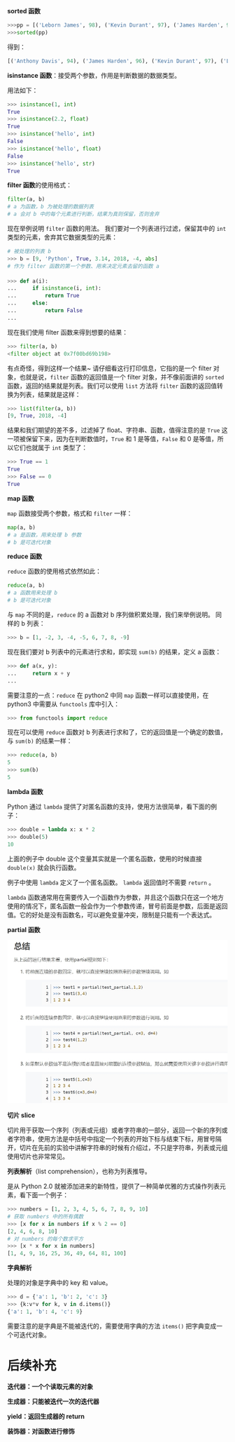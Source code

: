 **sorted 函数**

```python
>>>pp = [('Leborn James', 98), ('Kevin Durant', 97), ('James Harden', 96), ('Stephen Curry', 95), ('Anthony Davis', 94)]
>>>sorted(pp)
```

得到：

```python
[('Anthony Davis', 94), ('James Harden', 96), ('Kevin Durant', 97), ('Leborn James', 98), ('Stephen Curry', 95)]
```

**isinstance 函数**：接受两个参数，作用是判断数据的数据类型。

用法如下：

```python
>>> isinstance(1, int)
True
>>> isinstance(2.2, float)
True
>>> isinstance('hello', int)
False
>>> isinstance('hello', float)
False
>>> isinstance('hello', str)
True
```

**filter 函数**的使用格式：

```python
filter(a, b)
# a 为函数，b 为被处理的数据列表
# a 会对 b 中的每个元素进行判断，结果为真则保留，否则舍弃
```

现在举例说明 `filter` 函数的用法。 我们要对一个列表进行过滤，保留其中的 `int` 类型的元素，舍弃其它数据类型的元素：

```python
# 被处理的列表 b
>>> b = [9, 'Python', True, 3.14, 2018, -4, abs]
# 作为 filter 函数的第一个参数、用来决定元素去留的函数 a

>>> def a(i):
...     if isinstance(i, int):
...         return True
...     else:
...         return False
... 
```

现在我们使用 filter 函数来得到想要的结果：

```python
>>> filter(a, b)
<filter object at 0x7f00bd69b198>
```

有点奇怪，得到这样一个结果~ 请仔细看这行打印信息，它指的是一个 filter 对象，也就是说，`filter` 函数的返回值是一个 filter 对象，并不像前面讲的 `sorted` 函数，返回的结果就是列表。我们可以使用 `list` 方法将 `filter` 函数的返回值转换为列表，结果就是这样：

```python
>>> list(filter(a, b))
[9, True, 2018, -4]
```

结果和我们期望的差不多，过滤掉了 float、字符串、函数，值得注意的是 `True` 这一项被保留下来，因为在判断数值时，`True` 和 1 是等值，`False` 和 0 是等值，所以它们也就属于 `int` 类型了：

```python
>>> True == 1
True
>>> False == 0
True
```

**map 函数**

`map` 函数接受两个参数，格式和 `filter` 一样：

```python
map(a, b)
# a 是函数，用来处理 b 参数
# b 是可迭代对象
```

**reduce 函数**

`reduce` 函数的使用格式依然如此：

```python
reduce(a, b)
# a 函数用来处理 b 
# b 是可迭代对象
```

与 `map` 不同的是，`reduce` 的 a 函数对 b 序列做积累处理，我们来举例说明。 同样的 b 列表：

```python
>>> b = [1, -2, 3, -4, -5, 6, 7, 8, -9]
```

现在我们要对 b 列表中的元素进行求和，即实现 `sum(b)` 的结果，定义 a 函数：

```python
>>> def a(x, y):
...     return x + y
... 
```

需要注意的一点：`reduce` 在 python2 中同 `map` 函数一样可以直接使用，在 python3 中需要从 `functools` 库中引入：

```python
>>> from functools import reduce
```

现在可以使用 `reduce` 函数对 b 列表进行求和了，它的返回值是一个确定的数值，与 `sum(b)` 的结果一样：

```python
>>> reduce(a, b)
5
>>> sum(b)
5
```

**lambda 函数**

Python 通过 `lambda` 提供了对匿名函数的支持，使用方法很简单，看下面的例子：

```python
>>> double = lambda x: x * 2
>>> double(5)
10
```

上面的例子中 double 这个变量其实就是一个匿名函数，使用的时候直接 `double(x)` 就会执行函数。

例子中使用 `lambda` 定义了一个匿名函数。 `lambda` 返回值时不需要 `return` 。

`lambda` 函数通常用在需要传入一个函数作为参数，并且这个函数只在这一个地方使用的情况下，匿名函数一般会作为一个参数传递，冒号前面是参数，后面是返回值。它的好处是没有函数名，可以避免变量冲突，限制是只能有一个表达式。

**partial 函数**

![partial 函数](https://github.com/wannain/python/blob/master/%E5%A5%87%E6%B7%AB%E6%8A%80%E5%B7%A7/partial.jpg)

**切片 slice**

切片用于获取一个序列（列表或元组）或者字符串的一部分，返回一个新的序列或者字符串，使用方法是中括号中指定一个列表的开始下标与结束下标，用冒号隔开，切片在先前的实验中讲解字符串的时候有介绍过，不只是字符串，列表或元组使用切片也非常常见。

**列表解析**（list comprehension），也称为列表推导。

是从 Python 2.0 就被添加进来的新特性，提供了一种简单优雅的方式操作列表元素，看下面一个例子：

```python
>>> numbers = [1, 2, 3, 4, 5, 6, 7, 8, 9, 10]
# 获取 numbers 中的所有偶数
>>> [x for x in numbers if x % 2 == 0]
[2, 4, 6, 8, 10]
# 对 numbers 的每个数求平方
>>> [x * x for x in numbers]
[1, 4, 9, 16, 25, 36, 49, 64, 81, 100]
```

**字典解析**

处理的对象是字典中的 key 和 value。

```python
>>> d = {'a': 1, 'b': 2, 'c': 3}
>>> {k:v*v for k, v in d.items()}
{'a': 1, 'b': 4, 'c': 9}
```

需要注意的是字典是不能被迭代的，需要使用字典的方法 `items()` 把字典变成一个可迭代对象。



# 后续补充

**迭代器：一个个读取元素的对象**

**生成器：只能被迭代一次的迭代器**

**yield：返回生成器的 return**

**装饰器：对函数进行修饰**
